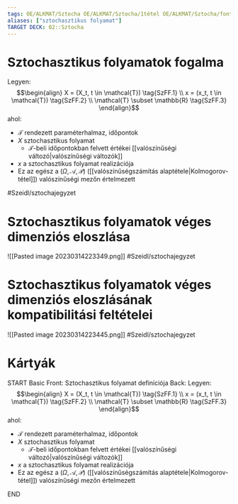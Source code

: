 ```yaml
---
tags: OE/ALKMAT/Sztocha OE/ALKMAT/Sztocha/1tétel OE/ALKMAT/Sztocha/fontos_fogalom
aliases: ["sztochasztikus folyamat"]
TARGET DECK: 02::Sztocha
---
```


# Sztochasztikus folyamatok fogalma
Legyen:
$$\begin{align}
	X = (X_t, t \in \mathcal{T}) \tag{SzFF.1} \\
	x = (x_t, t \in \mathcal{T}) \tag{SzFF.2} \\
	\mathcal{T} \subset \mathbb{R} \tag{SzFF.3}
\end{align}$$
ahol:
- $\mathcal{T}$ rendezett paraméterhalmaz, időpontok
- $X$ sztochasztikus folyamat
	- $\mathcal{T}$-beli időpontokban felvett értékei [[valószínűségi változó|valószínűségi változók]]
- $x$ a sztochasztikus folyamat realizációja
- Ez az egész a $(\Omega, \mathcal{A}, \mathcal{P})$ ([[valószínűségszámítás alaptétele|Kolmogorov-tétel]]) valószínűségi mezőn értelmezett

#Szeidl/sztochajegyzet 
# Sztochasztikus folyamatok véges dimenziós eloszlása
![[Pasted image 20230314223349.png]]
#Szeidl/sztochajegyzet 

# Sztochasztikus folyamatok véges dimenziós eloszlásának kompatibilitási feltételei
![[Pasted image 20230314223445.png]]
#Szeidl/sztochajegyzet 

# Kártyák
START
Basic
Front:
Sztochasztikus folyamat definíciója
Back:
Legyen:
$$\begin{align}
	X = (X_t, t \in \mathcal{T}) \tag{SzFF.1} \\
	x = (x_t, t \in \mathcal{T}) \tag{SzFF.2} \\
	\mathcal{T} \subset \mathbb{R} \tag{SzFF.3}
\end{align}$$
ahol:
- $\mathcal{T}$ rendezett paraméterhalmaz, időpontok
- $X$ sztochasztikus folyamat
	- $\mathcal{T}$-beli időpontokban felvett értékei [[valószínűségi változó|valószínűségi változók]]
- $x$ a sztochasztikus folyamat realizációja
- Ez az egész a $(\Omega, \mathcal{A}, \mathcal{P})$ ([[valószínűségszámítás alaptétele|Kolmogorov-tétel]]) valószínűségi mezőn értelmezett
<!--ID: 1686071972165-->
END
